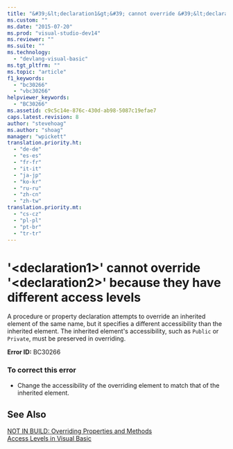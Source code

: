 ```yaml
---
title: "&#39;&lt;declaration1&gt;&#39; cannot override &#39;&lt;declaration2&gt;&#39; because they have different access levels | Microsoft Docs"
ms.custom: ""
ms.date: "2015-07-20"
ms.prod: "visual-studio-dev14"
ms.reviewer: ""
ms.suite: ""
ms.technology: 
  - "devlang-visual-basic"
ms.tgt_pltfrm: ""
ms.topic: "article"
f1_keywords: 
  - "bc30266"
  - "vbc30266"
helpviewer_keywords: 
  - "BC30266"
ms.assetid: c9c5c14e-876c-430d-ab98-5087c19efae7
caps.latest.revision: 8
author: "stevehoag"
ms.author: "shoag"
manager: "wpickett"
translation.priority.ht: 
  - "de-de"
  - "es-es"
  - "fr-fr"
  - "it-it"
  - "ja-jp"
  - "ko-kr"
  - "ru-ru"
  - "zh-cn"
  - "zh-tw"
translation.priority.mt: 
  - "cs-cz"
  - "pl-pl"
  - "pt-br"
  - "tr-tr"
---
```

# &#39;&lt;declaration1&gt;&#39; cannot override &#39;&lt;declaration2&gt;&#39; because they have different access levels
A procedure or property declaration attempts to override an inherited element of the same name, but it specifies a different accessibility than the inherited element. The inherited element's accessibility, such as `Public` or `Private`, must be preserved in overriding.  
  
 **Error ID:** BC30266  
  
### To correct this error  
  
-   Change the accessibility of the overriding element to match that of the inherited element.  
  
## See Also  
 [NOT IN BUILD: Overriding Properties and Methods](http://msdn.microsoft.com/en-us/2167e8f5-1225-4b13-9ebd-02591ba90213)   
 [Access Levels in Visual Basic](../../visual-basic/programming-guide/language-features/declared-elements/access-levels.md)